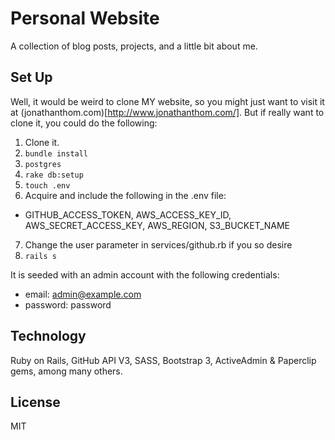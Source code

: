# Personal Website

A collection of blog posts, projects, and a little bit about me.

## Set Up

Well, it would be weird to clone MY website, so you might just want to visit it at (jonathanthom.com)[http://www.jonathanthom.com/]. But if really want to clone it, you could do the following:

1. Clone it.
2. ```bundle install```
3. ```postgres```
4. ```rake db:setup```
5. ```touch .env```
6. Acquire and include the following in the .env file:
  * GITHUB_ACCESS_TOKEN, AWS_ACCESS_KEY_ID, AWS_SECRET_ACCESS_KEY, AWS_REGION, S3_BUCKET_NAME
7. Change the user parameter in services/github.rb if you so desire
8. ```rails s```

It is seeded with an admin account with the following credentials:
  * email: admin@example.com
  * password: password

## Technology

Ruby on Rails, GitHub API V3, SASS, Bootstrap 3, ActiveAdmin & Paperclip gems, among many others.

## License

MIT
